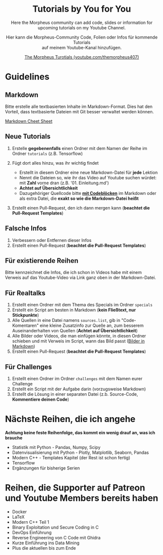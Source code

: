 <h1 align="center">
  Tutorials by You for You
</h1>

<p align="center">
Here the Morpheus community can add code, slides or information for upcoming tutorials on my Youtube Channel.
</p>

<p align="center">
Hier kann die Morpheus-Community Code, Folien oder Infos für kommende Tutorials
<br>
auf meinem Youtube-Kanal hinzufügen.
</p>

<p align="center">
  <a href="https://www.youtube.com/themorpheus407" rel="nofollow">The Morpheus Turotials (youtube.com/themorpheus407)</a>
</p>

# Guidelines

## Markdown
Bitte erstelle alle textbasierten Inhalte im Markdown-Format. Dies hat den Vorteil, dass textbasierte Dateien mit Git besser verwaltet werden können.

[Markdown Cheet Sheet](https://www.markdownguide.org/cheat-sheet/)

## Neue Tutorials
1. Erstelle **gegebenenfalls** einen Ordner mit dem Namen der Reihe im Ordner `tutorials` (z.B. Tensorflow)
2. Fügt dort alles hinzu, was ihr wichtig findet
    * Erstellt in diesem Ordner eine neue Markdown-Datei für **jede** Lektion
    * Nennt die Dateien so, wie ihr das Video auf Youtube suchen würdet: mit **Zahl** vorne dran (z.B. '01. Einleitung.md')
    * **Achtet auf Übersichtlichkeit**
    * Dazugehöriger Quellcode bitte [**mit Codeblöcken**](https://www.markdownguide.org/extended-syntax/#syntax-highlighting) im Markdown oder als extra Datei, die **exakt so wie die Markdown-Datei heißt**

1. Erstellt einen Pull-Request, den ich dann mergen kann (**beachtet die Pull-Request Templates**)

## Falsche Infos
1. Verbessern oder Entfernen dieser Infos
2. Erstellt einen Pull-Request (**beachtet die Pull-Request Templates**)

## Für existierende Reihen
Bitte kennzeichnet die Infos, die ich schon in Videos habe mit einem Verweis auf das Youtube-Video via Link ganz oben in der Markdown-Datei.

## Für Realtalks
1. Erstellt einen Ordner mit dem Thema des Specials im Ordner `specials`
2. Erstellt ein Script am besten in Markdown (**kein Fließtext, nur Stickpunkte**)
3. Alle Quellen in eine Datei namens `sources.list`, gib in "Code-Komentaren" eine kleine Zusatzinfo zur Quelle an, zum besserem Auseinanderhalten von Quellen (**Achtet auf Übersichtlichkeit**)
4. Alle Bilder oder Videos, die man einfügen könnte, in diesen Ordner schieben und mit Verweis im Script, wann das Bild passt ([Bilder in Markdown](https://www.markdownguide.org/basic-syntax#images))
5. Erstellt einen Pull-Request (**beachtet die Pull-Request Templates**)

## Für Challenges
1. Erstellt einen Ordner im Ordner `challenges` mit dem Namen eurer Challenge
2. Erstellt ein Script mit der Aufgabe darin (vorzugsweise Markdown)
3. Erstellt die Lösung in einer separaten Datei (z.b. Source-Code, **Kommentiere deinen Code**)

# Nächste Reihen, die ich angehe
**Achtung keine feste Reihenfolge, das kommt ein wenig drauf an, was ich brauche**
* Statistik mit Python - Pandas, Numpy, Scipy
* Datenvisualisierung mit Python - Plotly, Matplotlib, Seaborn, Pandas
* Modern C++ - Templates Kapitel (der Rest ist schon fertig)
* Tensorflow
* Ergänzungen für bisherige Serien

# Reihen, die Supporter auf Patreon und Youtube Members bereits haben
* Docker
* LaTeX
* Modern C++ Teil 1
* Binary Exploitation und Secure Coding in C
* DevOps Einführung
* Reverse Engineering von C Code mit Ghidra
* Kurze Einführung ins Data Mining
* Plus die aktuellen bis zum Ende
